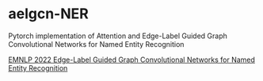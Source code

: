 # aelgcn-NER
Pytorch implementation of Attention and Edge-Label Guided Graph Convolutional Networks for Named Entity Recognition

[EMNLP 2022 Edge-Label Guided Graph Convolutional Networks for Named Entity Recognition](https://aclanthology.org/2022.emnlp-main.436/)


